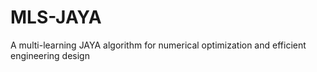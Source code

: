 # MLS-JAYA
 A multi-learning JAYA algorithm for numerical  optimization and efficient engineering design
